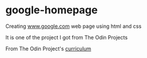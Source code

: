 # google-homepage
Creating www.google.com web page using html and css

It is one of the project I got from The Odin Projects

From The Odin Project's [curriculum](http://www.theodinproject.com/courses/web-development-101/lessons/html-css)
